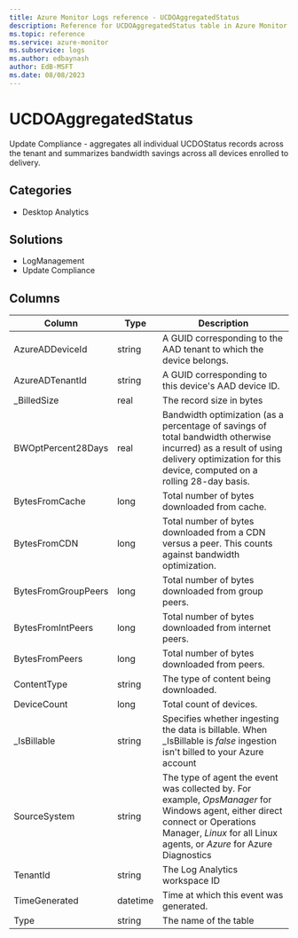 ```yaml
---
title: Azure Monitor Logs reference - UCDOAggregatedStatus
description: Reference for UCDOAggregatedStatus table in Azure Monitor Logs.
ms.topic: reference
ms.service: azure-monitor
ms.subservice: logs
ms.author: edbaynash
author: EdB-MSFT
ms.date: 08/08/2023
---
```


# UCDOAggregatedStatus

 Update Compliance - aggregates all individual UCDOStatus records across the tenant and summarizes bandwidth savings across all devices enrolled to delivery.

## Categories

- Desktop Analytics
## Solutions

- LogManagement
- Update Compliance




## Columns

| Column | Type | Description |
| --- | --- | --- |
| AzureADDeviceId | string | A GUID corresponding to the AAD tenant to which the device belongs. |
| AzureADTenantId | string | A GUID corresponding to this device's AAD device ID. |
| _BilledSize | real | The record size in bytes |
| BWOptPercent28Days | real | Bandwidth optimization (as a percentage of savings of total bandwidth otherwise incurred) as a result of using delivery optimization for this device, computed on a rolling 28-day basis. |
| BytesFromCache | long | Total number of bytes downloaded from cache. |
| BytesFromCDN | long | Total number of bytes downloaded from a CDN versus a peer. This counts against bandwidth optimization. |
| BytesFromGroupPeers | long | Total number of bytes downloaded from group peers. |
| BytesFromIntPeers | long | Total number of bytes downloaded from internet peers. |
| BytesFromPeers | long | Total number of bytes downloaded from peers. |
| ContentType | string | The type of content being downloaded. |
| DeviceCount | long | Total count of devices. |
| _IsBillable | string | Specifies whether ingesting the data is billable. When _IsBillable is *false* ingestion isn't billed to your Azure account |
| SourceSystem | string | The type of agent the event was collected by. For example, *OpsManager* for Windows agent, either direct connect or Operations Manager, *Linux* for all Linux agents, or *Azure* for Azure Diagnostics |
| TenantId | string | The Log Analytics workspace ID |
| TimeGenerated | datetime | Time at which this event was generated. |
| Type | string | The name of the table |

